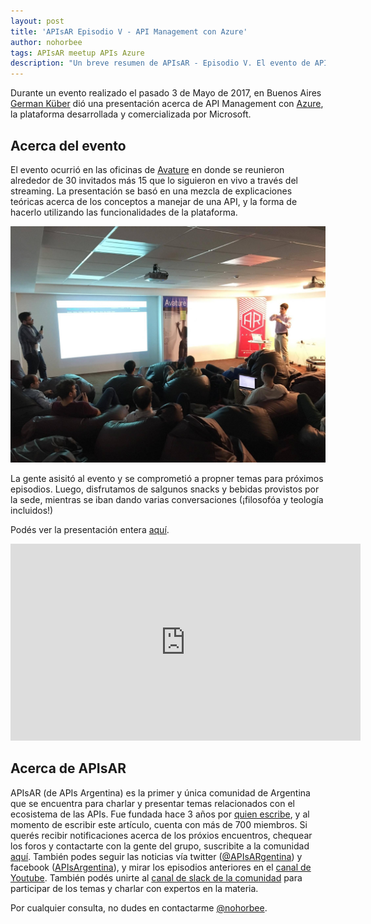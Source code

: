 ```yaml
---
layout: post
title: 'APIsAR Episodio V - API Management con Azure'
author: nohorbee
tags: APIsAR meetup APIs Azure
description: "Un breve resumen de APIsAR - Episodio V. El evento de APIs en Argentina cubrió algunos conceptos básicos de Azure"
---
```


Durante un evento realizado el pasado 3 de Mayo de 2017, en Buenos Aires [German Küber](https://twitter.com/germankuber) dió una presentación acerca de API Management con [Azure](https://azure.microsoft.com/en-us/), la plataforma desarrollada y comercializada por Microsoft.


<!--MORE-->

## Acerca del evento

El evento ocurrió en las oficinas de [Avature](http://avature.net/) en donde se reunieron alrededor de 30 invitados más 15 que lo siguieron en vivo a través del streaming. La presentación se basó en una mezcla de explicaciones teóricas acerca de los conceptos a manejar de una API, y la forma de hacerlo utilizando las funcionalidades de la plataforma.

![Traditional HTTP Request](/img/posts/APIsARe05.jpg)

La gente asisitó al evento y se comprometió a propner temas para próximos episodios. Luego, disfrutamos de salgunos snacks y bebidas provistos por la sede, mientras se iban dando varias conversaciones (¡filosofóa y teología incluidos!)


Podés ver la presentación entera [aquí](https://www.youtube.com/watch?v=DYSffb3rNsE).

<iframe width="560" height="315" src="https://www.youtube.com/embed/DYSffb3rNsE" frameborder="0" allowfullscreen></iframe>

## Acerca de APIsAR

APIsAR (de APIs Argentina) es la primer y única comunidad de Argentina que se encuentra para charlar y presentar temas relacionados con el ecosistema de las APIs. Fue fundada hace 3 años por [quien escribe](http://norbertoherz.com), y al momento de escribir este artículo, cuenta con más de 700 miembros. Si querés recibir notificaciones acerca de los próxios encuentros, chequear los foros y contactarte con la gente del grupo, suscribite a la comunidad [aquí](http://meetup.com/APIsAR). También podes seguir las noticias vía twitter ([@APIsARgentina](http://twitter.com/APIsARgentina)) y facebook ([APIsArgentina](http://facebook.com/APIsArgentina)), y mirar los episodios anteriores en el [canal de Youtube](https://www.youtube.com/channel/UCXGY6_mib3hmzz1TQJDoA3A). También podés unirte al [canal de slack de la comunidad](https://apisar-slack-inviter.herokuapp.com/) para participar de los temas y charlar con expertos en la materia.

Por cualquier consulta, no dudes en contactarme [@nohorbee](http://twitter.com/nohorbee).

